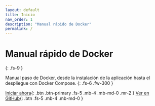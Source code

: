 ```yaml
---
layout: default
title: Inicio
nav_order: 1
description: "Manual rápido de Docker"
permalink: /
---
```


# Manual rápido de Docker
{: .fs-9 }

Manual paso de Docker, desde la instalación de la aplicación hasta el despliegue con Docker Compose.
{: .fs-6 .fw-300 }

[Iniciar ahora](./docs/instalacion){: .btn .btn-primary .fs-5 .mb-4 .mb-md-0 .mr-2 }
[Ver en GitHub](https://github.com/jrpellicer/docker){: .btn .fs-5 .mb-4 .mb-md-0 }

